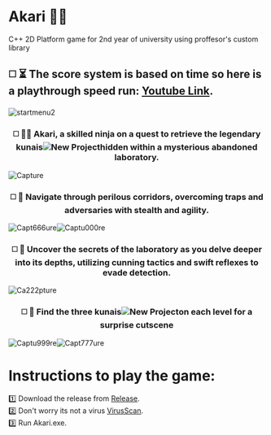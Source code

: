 # Akari 🐱‍👤
C++ 2D Platform game for 2nd year of university using proffesor's custom library
## <p align="left"> ◻️ ⏳ The score system is based on time so here is a playthrough speed run: [Youtube Link](https://youtu.be/JNzpA3nqwCc).</p>


![startmenu2](https://github.com/AlexGrigoratos/Akari/assets/159578904/e471cf94-dbd1-45a1-bec9-95f8f9190322)

### <p align="center"> ◻️ 🐱‍💻 Akari, a skilled ninja on a quest to retrieve the legendary kunais![New Project](https://github.com/AlexGrigoratos/Akari/assets/159578904/178ea22d-c915-4eec-96d0-81329dc7e0a3)hidden within a mysterious abandoned laboratory.</p>

![Capture](https://github.com/AlexGrigoratos/Akari/assets/159578904/30ccad51-2d7c-45aa-9865-299784273a7c)

### <p align="center">◻️  🔬 Navigate through perilous corridors, overcoming traps and adversaries with stealth and agility.</p>

![Capt666ure](https://github.com/AlexGrigoratos/Akari/assets/159578904/d0c1fd75-5847-44c0-acff-6c2f34c68b09)![Captu000re](https://github.com/AlexGrigoratos/Akari/assets/159578904/8a2d53db-58c0-45ed-95e8-494a3cbf68ea)

### <p align="center"> ◻️ 🔎 Uncover the secrets of the laboratory as you delve deeper into its depths, utilizing cunning tactics and swift reflexes to evade detection. </p>

![Ca222pture](https://github.com/AlexGrigoratos/Akari/assets/159578904/1f59fe40-34b2-4f66-af5f-1dbe2cbfc0fb)

### <p align="center">◻️  🎥 Find the three kunais![New Project](https://github.com/AlexGrigoratos/Akari/assets/159578904/2270e155-9b89-45fa-871a-7663d6c1ddad)on each level for a surprise cutscene</p>

![Captu999re](https://github.com/AlexGrigoratos/Akari/assets/159578904/a50c65c9-3308-429f-85bd-327eeac07be1)![Capt777ure](https://github.com/AlexGrigoratos/Akari/assets/159578904/9b0334ad-8c44-486f-825d-f68d758a8507)

# Instructions to play the game:
1️⃣  Download the release from [Release](https://github.com/AlexGrigoratos/Akari/releases/tag/2dNinjaGame). <br /> 
2️⃣  Don't worry its not a virus [VirusScan](https://www.virustotal.com/gui/file/2484745aeaa4821d004a8378e17cbf75fc4e7b9369d1eeeb0dd567c6987934aa?nocache=1). <br />
3️⃣  Run Akari.exe. <br />
